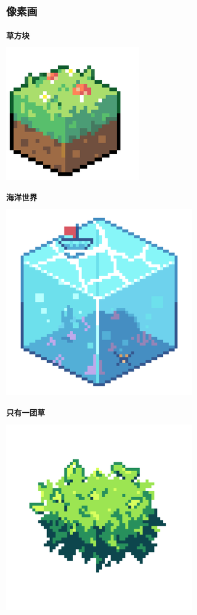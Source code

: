 # 像素画

## 草方块

![Grass Cube](./grass-cube.png)

## 海洋世界

![Ocean World](./ocean-world.png)

## 只有一团草

![Just Grass](./just-grass.png)
 
